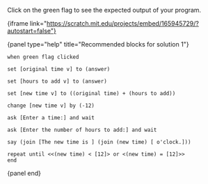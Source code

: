 Click on the green flag to see the expected output of your program.

{iframe link="https://scratch.mit.edu/projects/embed/165945729/?autostart=false"}

{panel type="help" title="Recommended blocks for solution 1"}

```scratch:split:random
when green flag clicked
```

```scratch:split:random
set [original time v] to (answer)

set [hours to add v] to (answer)

set [new time v] to ((original time) + (hours to add))

change [new time v] by (-12)
```

```scratch:split:random
ask [Enter a time:] and wait

ask [Enter the number of hours to add:] and wait
```

```scratch:split:random
say (join [The new time is ] (join (new time) [ o'clock.]))
```

```scratch:split:random
repeat until <<(new time) < [12]> or <(new time) = [12]>>
end
```

{panel end}
